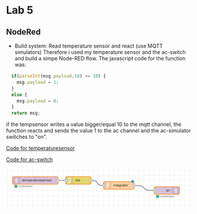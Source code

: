 # Lab 5
## NodeRed
* Build system: Read temperature sensor and react (use MQTT simulators) 
Therefore i used my temperature sensor and the ac-switch and build a simpe Node-RED flow.
The javascript code for the function was:
```javascript
  if(parseInt(msg.payload,10) >= 10) {
    msg.payload = 1;
  }
  else {
    msg.payload = 0;
  }
  return msg;
```
if the tempsensor writes a value bigger/equal 10 to the mqtt channel, 
the function reacts and sends the value 1 to the ac channel and the ac-simulator switches to "on".

[Code for temperaturesensor](https://github.com/Witzeneder/IoT/blob/master/%C3%9Cbungen/20_Nov_2018/tempsensor.py)

[Code for ac-switch](https://github.com/Witzeneder/IoT/blob/master/%C3%9Cbungen/20_Nov_2018/acswitch.py)

<img src="node-red.PNG"
     alt="node-red"
     style="float: left; margin-right: 10px;" />
